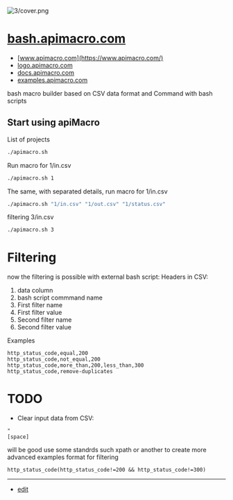 ![3/cover.png](http://logo.apimacro.com/3/cover.png)

# [bash.apimacro.com](https://bash.apimacro.com/)

+ [www.apimacro.com](https://www.apimacro.com/)
+ [logo.apimacro.com](https://logo.apimacro.com/)
+ [docs.apimacro.com](https://examples.apimacro.com/)
+ [examples.apimacro.com](https://examples.apimacro.com/)

bash macro builder based on CSV data format and Command with bash scripts


## Start using apiMacro 

List of projects
```bash
./apimacro.sh
```

Run macro for 1/in.csv
```bash
./apimacro.sh 1
```

The same, with separated details, run macro for 1/in.csv
```bash
./apimacro.sh "1/in.csv" "1/out.csv" "1/status.csv"
```

filtering 
3/in.csv
```bash
./apimacro.sh 3
```

# Filtering

now the filtering is possible with external bash script:
Headers in CSV:

1. data column
2. bash script commmand name
3. First filter name 
4. First filter value 
5. Second filter name 
6. Second filter value 

Examples
    
    http_status_code,equal,200
    http_status_code,not_equal,200
    http_status_code,more_than,200,less_than,300
    http_status_code,remove-duplicates


# TODO
+ Clear input data from CSV: 
```  
" 
[space]
```


will be good use some standrds such xpath or another to create more advanced examples
format for filtering

    http_status_code(http_status_code!=200 && http_status_code!=300)

---

+ [edit](https://github.com/apimacro/examples/edit/main/README.md)
